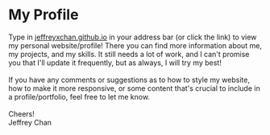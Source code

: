 # My Profile

Type in <a href="jeffreyxchan.github.io">jeffreyxchan.github.io</a> in your address bar (or click the link) to view my personal website/profile! There you can find more information about me, my projects, and my skills.
It still needs a lot of work, and I can't promise you that I'll update it frequently,
but as always, I will try my best!
<br><br>
If you have any comments or suggestions as to how to style my website, how to make it
more responsive, or some content that's crucial to include in a profile/portfolio,
feel free to let me know.
<br><br>
Cheers!
<br>
Jeffrey Chan